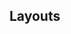 ## Layouts

[//]: # 'Vue components in this dir are used as layouts.'
[//]: #
[//]: # 'By default, `default.vue` will be used unless an alternative is specified in the route meta.'
[//]: #
[//]: # "With [`unplugin-vue-router`](https://github.com/posva/unplugin-vue-router) and [`vite-plugin-vue-layouts`](https://github.com/JohnCampionJr/vite-plugin-vue-layouts), you can specify the layout in the page's SFCs like this:"
[//]: #
[//]: # '```vue'
[//]: # '<route lang="yaml">'
[//]: # 'meta:'
[//]: # '  layout: home'
[//]: # '</route>'
[//]: # '```'
